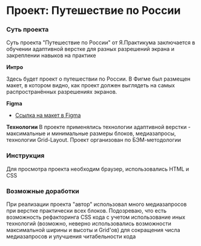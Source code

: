 # Проект: Путешествие по России



### Суть проекта
Суть проекта "Путешествие по России" от Я.Практикума заключается в обучении адаптивной верстке для разных разрешений экрана и закреплении навыков на практике

**Интро**

Здесь будет проект о путешествии по России.
В Фигме был размещен макет, в котором видно, как проект должен выглядеть на самых распространённых разрешениях экранов.

**Figma**

* [Ссылка на макет в Figma](https://www.figma.com/file/5S2WSbEFL6awjVWJ0NWL8Q/Sprint-3_-Russia-_-desktop-mobile?node-id=28503%3A0)



**Технологии**
В проекте применялись технологии адаптивной верстки - максимальные и минимальные размеры блоков, медиазапросы, технологии Grid-Layout. Проект организован по БЭМ-методологии

### Инструкция
Для просмотра проекта необходим браузер, использовались HTML и CSS

### Возможные доработки
При реализации проекта "автор" использовал много медиазапросов при верстке практически всех блоков. Подозреваю, что есть возможность рефакторинга CSS кода с учетом использование иных технологий (возможно, неверно использовались возможности максимальной ширины и высоты и Grid'ов) для сокращения числа медиазапросов и улучшения читабельности кода